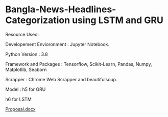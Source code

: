 # Bangla-News-Headlines-Categorization using LSTM and GRU

Resource Used:

Developement Envioronment : Jupyter Notebook.

Python Version : 3.8

Framework and Packages : Tensorflow, Scikit-Learn, Pandas, Numpy, Matplotlib, Seaborn

Scrapper : Chrome Web Scrapper and beautifulsoup.

Model :
h5 for GRU

h6 for LSTM

[Proposal.docx](https://github.com/amran0917/Bangla-News-Headlines-Categorization/files/6390896/Proposal.docx)
